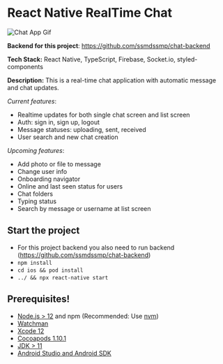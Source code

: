 # React Native RealTime Chat

![Chat App Gif](https://github.com/ssmdssmp/chat/assets/93074427/14b834da-dda4-42df-bf5a-476fe495b8d4)

**Backend for this project**: https://github.com/ssmdssmp/chat-backend

**Tech Stack:** React Native, TypeScript, Firebase, Socket.io, styled-components

**Description:** This is a real-time chat application with automatic message and chat updates.

*Current features*:

- Realtime updates for both single chat screen and list screen
- Auth: sign in, sign up, logout
- Message statuses: uploading, sent, received
- User search and new chat creation

*Upcoming features*:

- Add photo or file to message
- Change user info
- Onboarding navigator
- Online and last seen status for users
- Chat folders
- Typing status
- Search by message or username at list screen


## Start the project

- For this project backend you also need to run backend (https://github.com/ssmdssmp/chat-backend)
- `npm install`
- `cd ios && pod install `
- `../ && npx react-native start`
  
## Prerequisites!

- [Node.js > 12](https://nodejs.org) and npm (Recommended: Use [nvm](https://github.com/nvm-sh/nvm))
- [Watchman](https://facebook.github.io/watchman)
- [Xcode 12](https://developer.apple.com/xcode)
- [Cocoapods 1.10.1](https://cocoapods.org)
- [JDK > 11](https://www.oracle.com/java/technologies/javase-jdk11-downloads.html)
- [Android Studio and Android SDK](https://developer.android.com/studio)

